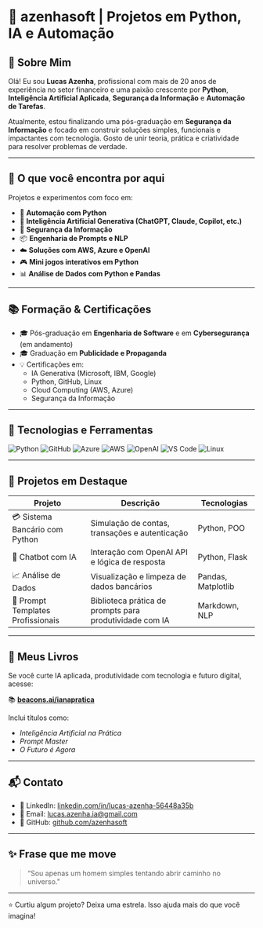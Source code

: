 # 🧠 azenhasoft | Projetos em Python, IA e Automação

## 👋 Sobre Mim

Olá! Eu sou **Lucas Azenha**, profissional com mais de 20 anos de experiência no setor financeiro e uma paixão crescente por **Python**, **Inteligência Artificial Aplicada**, **Segurança da Informação** e **Automação de Tarefas**.

Atualmente, estou finalizando uma pós-graduação em **Segurança da Informação** e focado em construir soluções simples, funcionais e impactantes com tecnologia. Gosto de unir teoria, prática e criatividade para resolver problemas de verdade.

---

## 🚀 O que você encontra por aqui

Projetos e experimentos com foco em:

- 🤖 **Automação com Python**
- 🧠 **Inteligência Artificial Generativa (ChatGPT, Claude, Copilot, etc.)**
- 🔐 **Segurança da Informação**
- 📦 **Engenharia de Prompts e NLP**
- ☁️ **Soluções com AWS, Azure e OpenAI**
- 🎮 **Mini jogos interativos em Python**
- 📊 **Análise de Dados com Python e Pandas**

---

## 📚 Formação & Certificações

- 🎓 Pós-graduação em **Engenharia de Software** e em **Cybersegurança** (em andamento)  
- 🎓 Graduação em **Publicidade e Propaganda**  
- 💡 Certificações em:  
  - IA Generativa (Microsoft, IBM, Google)  
  - Python, GitHub, Linux  
  - Cloud Computing (AWS, Azure)  
  - Segurança da Informação  

---

## 🧰 Tecnologias e Ferramentas

![Python](https://img.shields.io/badge/-Python-3776AB?style=for-the-badge&logo=python&logoColor=white)
![GitHub](https://img.shields.io/badge/-GitHub-181717?style=for-the-badge&logo=github)
![Azure](https://img.shields.io/badge/-Azure-0078D4?style=for-the-badge&logo=microsoft-azure)
![AWS](https://img.shields.io/badge/-AWS-232F3E?style=for-the-badge&logo=amazon-aws)
![OpenAI](https://img.shields.io/badge/-OpenAI-10a37f?style=for-the-badge&logo=openai&logoColor=white)
![VS Code](https://img.shields.io/badge/-VSCode-007ACC?style=for-the-badge&logo=visual-studio-code)
![Linux](https://img.shields.io/badge/-Linux-FCC624?style=for-the-badge&logo=linux&logoColor=black)

---

## 📂 Projetos em Destaque

| Projeto | Descrição | Tecnologias |
|--------|-----------|-------------|
| 💳 Sistema Bancário com Python | Simulação de contas, transações e autenticação | Python, POO |
| 💬 Chatbot com IA | Interação com OpenAI API e lógica de resposta | Python, Flask |
| 📈 Análise de Dados | Visualização e limpeza de dados bancários | Pandas, Matplotlib |
| 🧾 Prompt Templates Profissionais | Biblioteca prática de prompts para produtividade com IA | Markdown, NLP |

---

## 📖 Meus Livros

Se você curte IA aplicada, produtividade com tecnologia e futuro digital, acesse:

📚 **[beacons.ai/ianapratica](https://beacons.ai/ianapratica)**

Inclui títulos como:  
- *Inteligência Artificial na Prática*  
- *Prompt Master*  
- *O Futuro é Agora*  

---

## 📬 Contato

- 🔗 LinkedIn: [linkedin.com/in/lucas-azenha-56448a35b](https://www.linkedin.com/in/lucas-azenha-56448a35b)  
- 💌 Email: lucas.azenha.ia@gmail.com  
- 🧠 GitHub: [github.com/azenhasoft](https://github.com/azenhasoft)  

---

## ✨ Frase que me move

> “Sou apenas um homem simples tentando abrir caminho no universo."  

---

⭐ Curtiu algum projeto? Deixa uma estrela. Isso ajuda mais do que você imagina!